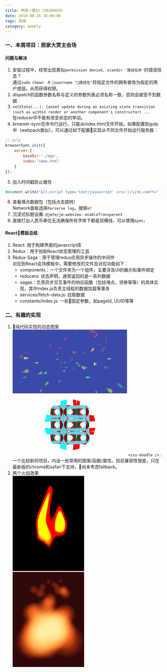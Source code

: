 ```yaml
---
title: 两周一报01（20180826）
date: 2018-08-26 18:00:00
tags: 周报
category: weekly
---
```


### 一、本周项目：居家大赏主会场   
#### 问题与解决   
1. 安装过程中，经常出现类似`permission denied, scandir '路径名称'`的错误信息？   
通过`sudo chown -R username "路径名"`将指定文件的拥有者改为指定的用户或组，从而获得权限。   
2. dispatch的函数参数名称与定义的参数列表必须名称一致，否则会接受不到数据   
3. `setState(...): Cannot update during an existing state transition (such as within render or another component's constructor) ...`   
在reducer中不能有改变状态的举动。
4. browser-sync在命令行运行，只能从index.html文件开始，如果配置到gulp中（webpack类似），可以通过如下配置实现从不同文件开始运行服务器：     
```JavaScript
// gulp
browserSync.init({
    server:{
        baseDir:'./app',
        index:'name.html'
    }
});
```

5. 加入时间戳防止缓存     
```JavaScript
document.write("&lt;script type='text/javascript' src='//site.com?t=" + Date.now() + "'&gt;&lt;\/script&gt;");
```

6. 查看埋点数据包（包括点击跳转）     
  Network面板选择`Perserve log`，搜索`m?`   
7. 沉浸式标题设置: `@jmfe/jm-webview：enableTransparent`      
8. 直接打出人民币单位无法确保所有字体下都是双横线，可以使用`&yen;`       

#### React模板总结   
1. React: 用于构建界面的javascript库      
2. Redux：用于协助React状态管理的工具      
3. Redux-Saga：用于管理redux应用异步操作的中间件    
对应到React会场模板中，需要修改的文件及对应功能如下：     
    - components：一个文件夹为一个组件，主要涉及UI的展示和事件绑定   
    - reducers: 状态声明，通常返回的是一系列数据   
    - sagas：负责异步交互事件的响应函数（包括埋点，领券等等）的具体实现，其中index.js负责主线程的数据加载等事务   
    - services/fetch-data.js: 拉取数据   
    - constants/index.js: 一些固定参数，如pageId, UUID等等   
   

### 二、有趣的实现   
1. 纯代码实现的动态图案
![01](/images/weekly/01/cssdoodle0.gif)   
![02](/images/weekly/01/cssdoodle1.gif) 
`<css-doodle />` : 一个比较新的项目，内设一些常用的图案/函数/属性。目前兼容性很差，只在最新版的chrome和safari下支持，尚未考虑fallback。    
2. 两个火焰效果   
![01](/images/weekly/01/fire0.gif)   
![02](/images/weekly/01/fire1.gif)   